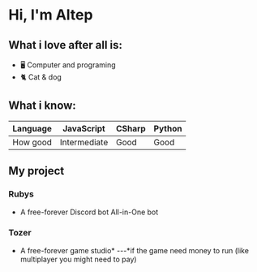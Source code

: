 # Hi, I'm Altep

## What i love after all is:
- 🖥️ Computer and programing
- 🐈 Cat & dog

## What i know:
| Language | JavaScript | CSharp | Python |
|--|--|--|--|
| How good | Intermediate | Good | Good |

## My project

### Rubys
- A free-forever Discord bot All-in-One bot
### Tozer 
- A free-forever game studio*
---*if the game need money to run (like multiplayer you might need to pay)
